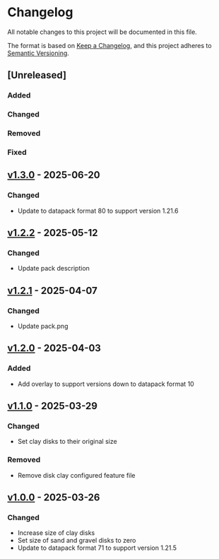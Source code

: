 # Changelog

All notable changes to this project will be documented in this file.

The format is based on [Keep a Changelog](https://keepachangelog.com/en/1.1.0/),
and this project adheres to [Semantic Versioning](https://semver.org/spec/v2.0.0.html).

## [Unreleased]

### Added

### Changed

### Removed

### Fixed

## [v1.3.0](https://github.com/Neluxx/cleaner-rivers/releases/tag/v1.3.0) - 2025-06-20

### Changed
- Update to datapack format 80 to support version 1.21.6

## [v1.2.2](https://github.com/Neluxx/cleaner-rivers/releases/tag/v1.2.2) - 2025-05-12

### Changed
- Update pack description

## [v1.2.1](https://github.com/Neluxx/cleaner-rivers/releases/tag/v1.2.1) - 2025-04-07

### Changed
- Update pack.png

## [v1.2.0](https://github.com/Neluxx/cleaner-rivers/releases/tag/v1.2.0) - 2025-04-03

### Added
- Add overlay to support versions down to datapack format 10

## [v1.1.0](https://github.com/Neluxx/cleaner-rivers/releases/tag/v1.1.0) - 2025-03-29

### Changed
- Set clay disks to their original size

### Removed
- Remove disk clay configured feature file

## [v1.0.0](https://github.com/Neluxx/cleaner-rivers/releases/tag/v1.0.0) - 2025-03-26

### Changed
- Increase size of clay disks
- Set size of sand and gravel disks to zero
- Update to datapack format 71 to support version 1.21.5
